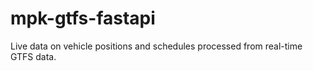 # mpk-gtfs-fastapi
Live data on vehicle positions and schedules processed from real-time GTFS data.

